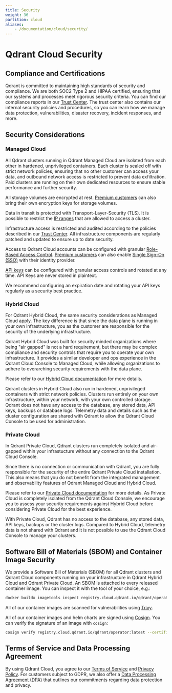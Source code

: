 ```yaml
---
title: Security
weight: 36
partition: cloud
aliases:
    - /documentation/cloud/security/
---
```


# Qdrant Cloud Security

## Compliance and Certifications

Qdrant is committed to maintaining high standards of security and compliance. We are both SOC2 Type 2 and HIPAA certified, ensuring that our systems and processes meet rigorous security criteria. You can find our compliance reports in our [Trust Center](https://qdrant.to/trust-center). The trust center also contains our internal security policies and procedures, so you can learn how we manage data protection, vulnerabilities, disaster recovery, incident responses, and more.

## Security Considerations

### Managed Cloud

All Qdrant clusters running in Qdrant Managed Cloud are isolated from each other in hardened, unprivileged containers. Each cluster is sealed off with strict network policies, ensuring that no other customer can access your data, and outbound network access is restricted to prevent data exfiltration.  Paid clusters are running on their own dedicated resources to ensure stable performance and further security.

All storage volumes are encrypted at rest. [Premium customers](/documentation/cloud-premium/) can also bring their own encryption keys for storage volumes. 

Data in transit is protected with Transport-Layer-Security (TLS). It is possible to restrict the [IP ranges](/cloud/configure-cluster/#client-ip-restrictions) that are allowed to access a cluster.

Infrastructure access is restricted and audited according to the policies described in our [Trust Center](https://qdrant.to/trust-center). All infrastructure components are regularly patched and updated to ensure up to date security.

Access to Qdrant Cloud accounts can be configured with granular [Role-Based Access Control](/documentation/cloud-rbac/). [Premium customers](/documentation/cloud-premium/) can also enable [Single Sign-On (SSO)](/documentation/cloud-account-setup/#enterprise-single-sign-on-sso) with their identity provider.

[API keys](/cloud/authentication/) can be configured with granular access controls and rotated at any time. API Keys are never stored in plaintext.

We recommend configuring an expiration date and rotating your API keys regularly as a security best practice.

### Hybrid Cloud

For Qdrant Hybrid Cloud, the same security considerations as Managed Cloud apply. The key difference is that since the data plane is running in your own infrastructure, you as the customer are responsible for the security of the underlying infrastructure.

Qdrant Hybrid Cloud was built for security minded organizations where being "air gapped" is not a hard requirement, but there may be complex compliance and security controls that require you to operate your own infrastructure. It provides a similar developer and ops experience in the Qdrant Cloud Console to Managed Cloud, while allowing organizations to adhere to overarching security requirements with the data plane.

Please refer to our [Hybrid Cloud documentation](/documentation/hybrid-cloud/) for more details.

Qdrant clusters in Hybrid Cloud also run in hardened, unprivileged containers with strict network policies. Clusters run entirely on your own infrastructure, within your network, with your own controlled storage. Qdrant does not have any access to the database, any stored data, API keys, backups or database logs. Telemetry data and details such as the cluster configuration are shared with Qdrant to allow the Qdrant Cloud Console to be used for administration.

### Private Cloud

In Qdrant Private Cloud, Qdrant clusters run completely isolated and air-gapped within your infrastucture without any connection to the Qdrant Cloud Console. 

Since there is no connection or communication with Qdrant, you are fully responsible for the security of the entire Qdrant Private Cloud installation. This also means that you do not benefit from the integrated management and observability features of Qdrant Managed Cloud and Hybrid Cloud.

Please refer to our [Private Cloud documentation](/documentation/private-cloud/) for more details. As Private Cloud is completely isolated from the Qdrant Cloud Console, we encourage you to assess your security requirements against Hybrid Cloud before considering Private Cloud for the best experience.

With Private Cloud, Qdrant has no access to the database, any stored data, API keys, backups or the cluster logs. Compared to Hybrid Cloud, telemetry data is not shared with Qdrant and it is not possible to use the Qdrant Cloud Console to manage your clusters.

## Software Bill of Materials (SBOM) and Container Image Security

We provide a Software Bill of Materials (SBOM) for all Qdrant clusters and Qdrant Cloud components running on your infrastructure in Qdrant Hybrid Cloud and Qdrant Private Cloud. An SBOM is attached to every released container image. You can inspect it with the tool of your choice, e.g.:

```bash
docker buildx imagetools inspect registry.cloud.qdrant.io/qdrant/operator:latest --format "{{ json .SBOM }}"
```

All of our container images are scanned for vulnerabilities using [Trivy](https://trivy.dev/).

All of our container images and helm charts are signed using [Cosign](https://docs.sigstore.dev/). You can verify the signature of an image with `cosign`:

```bash
cosign verify registry.cloud.qdrant.io/qdrant/operator:latest --certificate-oidc-issuer=https://token.actions.githubusercontent.com --certificate-identity-regexp='https://github.com/qdrant/.*'
```

## Terms of Service and Data Processing Agreement

By using Qdrant Cloud, you agree to our [Terms of Service](https://cloud.qdrant.io/service-agreement) and [Privacy Policy](https://cloud.qdrant.io/privacy-policy). For customers subject to GDPR, we also offer a [Data Processing Agreement (DPA)](https://cloud.qdrant.io/dpa) that outlines our commitments regarding data protection and privacy.
